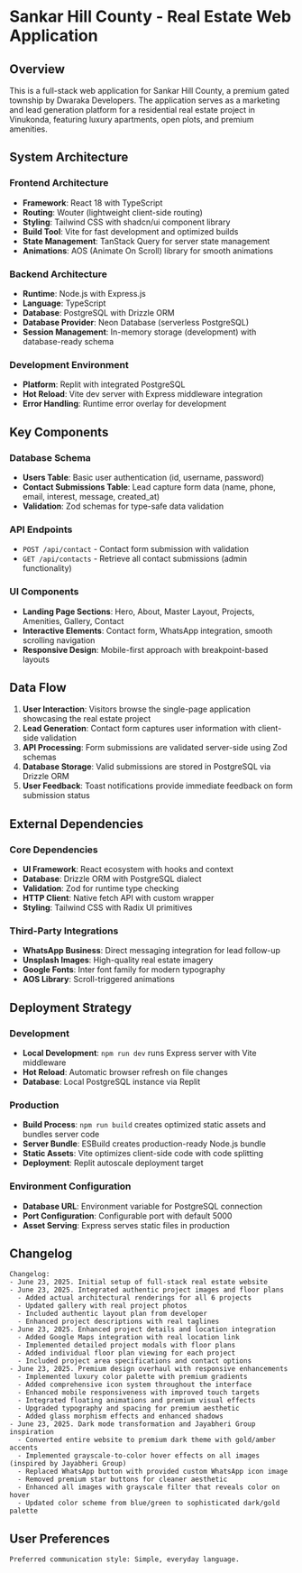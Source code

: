 # Sankar Hill County - Real Estate Web Application

## Overview

This is a full-stack web application for Sankar Hill County, a premium gated township by Dwaraka Developers. The application serves as a marketing and lead generation platform for a residential real estate project in Vinukonda, featuring luxury apartments, open plots, and premium amenities.

## System Architecture

### Frontend Architecture
- **Framework**: React 18 with TypeScript
- **Routing**: Wouter (lightweight client-side routing)
- **Styling**: Tailwind CSS with shadcn/ui component library
- **Build Tool**: Vite for fast development and optimized builds
- **State Management**: TanStack Query for server state management
- **Animations**: AOS (Animate On Scroll) library for smooth animations

### Backend Architecture
- **Runtime**: Node.js with Express.js
- **Language**: TypeScript
- **Database**: PostgreSQL with Drizzle ORM
- **Database Provider**: Neon Database (serverless PostgreSQL)
- **Session Management**: In-memory storage (development) with database-ready schema

### Development Environment
- **Platform**: Replit with integrated PostgreSQL
- **Hot Reload**: Vite dev server with Express middleware integration
- **Error Handling**: Runtime error overlay for development

## Key Components

### Database Schema
- **Users Table**: Basic user authentication (id, username, password)
- **Contact Submissions Table**: Lead capture form data (name, phone, email, interest, message, created_at)
- **Validation**: Zod schemas for type-safe data validation

### API Endpoints
- `POST /api/contact` - Contact form submission with validation
- `GET /api/contacts` - Retrieve all contact submissions (admin functionality)

### UI Components
- **Landing Page Sections**: Hero, About, Master Layout, Projects, Amenities, Gallery, Contact
- **Interactive Elements**: Contact form, WhatsApp integration, smooth scrolling navigation
- **Responsive Design**: Mobile-first approach with breakpoint-based layouts

## Data Flow

1. **User Interaction**: Visitors browse the single-page application showcasing the real estate project
2. **Lead Generation**: Contact form captures user information with client-side validation
3. **API Processing**: Form submissions are validated server-side using Zod schemas
4. **Database Storage**: Valid submissions are stored in PostgreSQL via Drizzle ORM
5. **User Feedback**: Toast notifications provide immediate feedback on form submission status

## External Dependencies

### Core Dependencies
- **UI Framework**: React ecosystem with hooks and context
- **Database**: Drizzle ORM with PostgreSQL dialect
- **Validation**: Zod for runtime type checking
- **HTTP Client**: Native fetch API with custom wrapper
- **Styling**: Tailwind CSS with Radix UI primitives

### Third-Party Integrations
- **WhatsApp Business**: Direct messaging integration for lead follow-up
- **Unsplash Images**: High-quality real estate imagery
- **Google Fonts**: Inter font family for modern typography
- **AOS Library**: Scroll-triggered animations

## Deployment Strategy

### Development
- **Local Development**: `npm run dev` runs Express server with Vite middleware
- **Hot Reload**: Automatic browser refresh on file changes
- **Database**: Local PostgreSQL instance via Replit

### Production
- **Build Process**: `npm run build` creates optimized static assets and bundles server code
- **Server Bundle**: ESBuild creates production-ready Node.js bundle
- **Static Assets**: Vite optimizes client-side code with code splitting
- **Deployment**: Replit autoscale deployment target

### Environment Configuration
- **Database URL**: Environment variable for PostgreSQL connection
- **Port Configuration**: Configurable port with default 5000
- **Asset Serving**: Express serves static files in production

## Changelog

```
Changelog:
- June 23, 2025. Initial setup of full-stack real estate website
- June 23, 2025. Integrated authentic project images and floor plans
  - Added actual architectural renderings for all 6 projects
  - Updated gallery with real project photos
  - Included authentic layout plan from developer
  - Enhanced project descriptions with real taglines
- June 23, 2025. Enhanced project details and location integration
  - Added Google Maps integration with real location link
  - Implemented detailed project modals with floor plans
  - Added individual floor plan viewing for each project
  - Included project area specifications and contact options
- June 23, 2025. Premium design overhaul with responsive enhancements
  - Implemented luxury color palette with premium gradients
  - Added comprehensive icon system throughout the interface
  - Enhanced mobile responsiveness with improved touch targets
  - Integrated floating animations and premium visual effects
  - Upgraded typography and spacing for premium aesthetic
  - Added glass morphism effects and enhanced shadows
- June 23, 2025. Dark mode transformation and Jayabheri Group inspiration
  - Converted entire website to premium dark theme with gold/amber accents
  - Implemented grayscale-to-color hover effects on all images (inspired by Jayabheri Group)
  - Replaced WhatsApp button with provided custom WhatsApp icon image
  - Removed premium star buttons for cleaner aesthetic
  - Enhanced all images with grayscale filter that reveals color on hover
  - Updated color scheme from blue/green to sophisticated dark/gold palette
```

## User Preferences

```
Preferred communication style: Simple, everyday language.
```